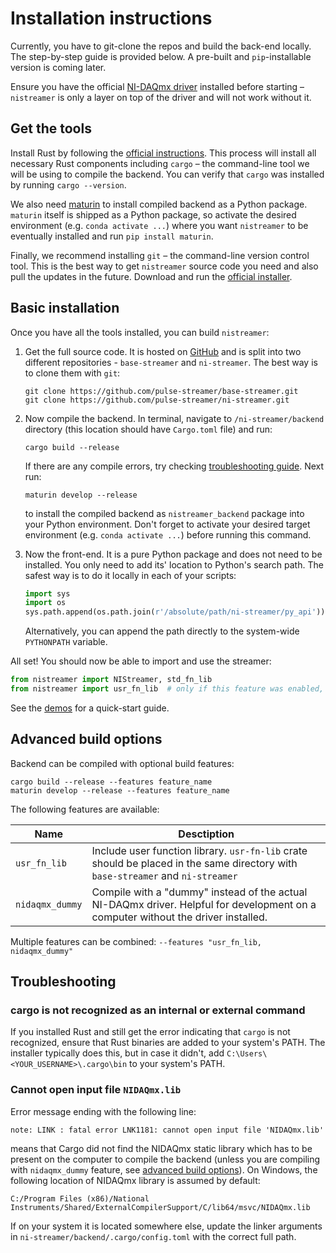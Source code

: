 # Installation instructions
Currently, you have to git-clone the repos and build the back-end locally. The step-by-step guide is provided below. A pre-built and `pip`-installable version is coming later. 

Ensure you have the official [NI-DAQmx driver](https://www.ni.com/en/support/downloads/drivers/download.ni-daq-mx.html) installed before starting – `nistreamer` is only a layer on top of the driver and will not work without it.


## Get the tools
Install Rust by following the [official instructions](https://www.rust-lang.org/learn/get-started). This process will install all necessary Rust components including `cargo` – the command-line tool we will be using to compile the backend. You can verify that `cargo` was installed by running `cargo --version`.

We also need [maturin](https://www.maturin.rs/) to install compiled backend as a Python package. `maturin` itself is shipped as a Python package, so activate the desired environment (e.g. `conda activate ...`) where you want `nistreamer` to be eventually installed and run `pip install maturin`.

Finally, we recommend installing `git` – the command-line version control tool. This is the best way to get `nistreamer` source code you need and also pull the updates in the future. Download and run the [official installer](https://git-scm.com/downloads).


## Basic installation

Once you have all the tools installed, you can build `nistreamer`:

1. Get the full source code. It is hosted on [GitHub](https://github.com/pulse-streamer) and is split into two different repositories - `base-streamer` and `ni-streamer`. The best way is to clone them with `git`:
   ```
   git clone https://github.com/pulse-streamer/base-streamer.git
   git clone https://github.com/pulse-streamer/ni-streamer.git
   ```

2. Now compile the backend. In terminal, navigate to `/ni-streamer/backend` directory (this location should have `Cargo.toml` file) and run:
   ```
   cargo build --release
   ```
   If there are any compile errors, try checking [troubleshooting guide](#troubleshooting). Next run:
   ```
   maturin develop --release
   ```  
   to install the compiled backend as `nistreamer_backend` package into your Python environment. Don't forget to activate your desired target environment (e.g. `conda activate ...`) before running this command.


3. Now the front-end. It is a pure Python package and does not need to be installed. You only need to add its' location to Python's search path. The safest way is to do it locally in each of your scripts:
   ```Python
   import sys
   import os
   sys.path.append(os.path.join(r'/absolute/path/ni-streamer/py_api'))
   ```  
   Alternatively, you can append the path directly to the system-wide `PYTHONPATH` variable.  


All set! You should now be able to import and use the streamer:  
```Python
from nistreamer import NIStreamer, std_fn_lib 
from nistreamer import usr_fn_lib  # only if this feature was enabled, see below
```  
See the [demos](https://github.com/pulse-streamer/ni-streamer/tree/main/py_api/demo) for a quick-start guide.


## Advanced build options
Backend can be compiled with optional build features:
```
cargo build --release --features feature_name
maturin develop --release --features feature_name
```
The following features are available:

| Name            | Desctiption                                                                                                                       |
|-----------------|-----------------------------------------------------------------------------------------------------------------------------------|
| `usr_fn_lib`    | Include user function library. `usr-fn-lib` crate should be placed in the same directory with `base-streamer` and `ni-streamer`   |
| `nidaqmx_dummy` | Compile with a "dummy" instead of the actual NI-DAQmx driver. Helpful for development on a computer without the driver installed. |

Multiple features can be combined: `--features "usr_fn_lib, nidaqmx_dummy"`


## Troubleshooting

### cargo is not recognized as an internal or external command
If you installed Rust and still get the error indicating that `cargo` is not recognized, ensure that Rust binaries are added to your system's PATH. The installer typically does this, but in case it didn't, add `C:\Users\<YOUR_USERNAME>\.cargo\bin` to your system's PATH.

### Cannot open input file `NIDAQmx.lib`
Error message ending with the following line:
```
note: LINK : fatal error LNK1181: cannot open input file 'NIDAQmx.lib'
```
means that Cargo did not find the NIDAQmx static library which has to be present on the computer to compile the backend (unless you are compiling with `nidaqmx_dummy` feature, see [advanced build options](#advanced-build-options)). On Windows, the following location of NIDAQmx library is assumed by default:
```
C:/Program Files (x86)/National Instruments/Shared/ExternalCompilerSupport/C/lib64/msvc/NIDAQmx.lib
```
If on your system it is located somewhere else, update the linker arguments in `ni-streamer/backend/.cargo/config.toml` with the correct full path.

